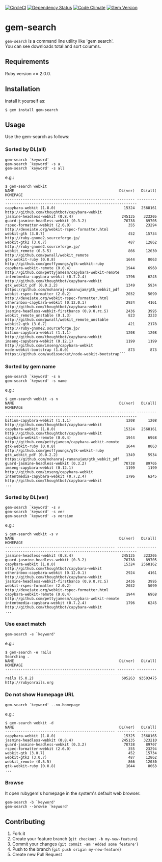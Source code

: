 [![CircleCI](https://img.shields.io/circleci/project/rochefort/gem-search.svg?style=flat)](https://circleci.com/gh/rochefort/gem-search)
[![Dependency Status](http://img.shields.io/gemnasium/rochefort/gem-search.svg?style=flat)](https://gemnasium.com/rochefort/gem-search)
[![Code Climate](http://img.shields.io/codeclimate/github/rochefort/gem-search.svg?style=flat)](https://codeclimate.com/github/rochefort/gem-search)
[![Gem Version](http://img.shields.io/gem/v/gem-search.svg?style=flat)](http://badge.fury.io/rb/gem-search)

# gem-search

`gem-search` is a command line utility like 'gem search'.  
You can see downloads total and sort columns.  

## Requirements

Ruby version >= 2.0.0.

## Installation

install it yourself as:

    $ gem install gem-search

## Usage

Use the gem-search as follows:


### Sorted by DL(all)

	gem-search `keyword'
	gem-search `keyword' -s a
	gem-search `keyword' -s all

e.g.:

```
$ gem-search webkit
NAME                                                DL(ver)   DL(all) HOMEPAGE
-------------------------------------------------- -------- --------- ------------------------------------------------------------
capybara-webkit (1.8.0)                               15324   2568161 http://github.com/thoughtbot/capybara-webkit
jasmine-headless-webkit (0.8.4)                      245135    323205
guard-jasmine-headless-webkit (0.3.2)                 70738     89705
rspec-formatter-webkit (2.6.0)                          355     23294 http://deveiate.org/webkit-rspec-formatter.html
webkit-gtk (3.0.7)                                      452     15734 http://ruby-gnome2.sourceforge.jp/
webkit-gtk2 (3.0.7)                                     487     12862 http://ruby-gnome2.sourceforge.jp/
webkit_remote (0.5.5)                                   866     12030 http://github.com/pwnall/webkit_remote
gtk-webkit-ruby (0.0.8)                                1644      8063 http://github.com/geoffyoungs/gtk-webkit-ruby
capybara-webkit-remote (0.0.4)                         1944      6968 http://github.com/pettyjamesm/capybara-webkit-remote
intentmedia-capybara-webkit (0.7.2.4)                  1796      6245 http://github.com/thoughtbot/capybara-webkit
gtk_webkit_pdf (0.0.2.2)                               1349      5934 https://github.com/mohanraj-ramanujam/gtk_webkit_pdf
webkit-rspec-formatter (2.0.2)                         2032      5099 http://deveiate.org/webkit-rspec-formatter.html
otherinbox-capybara-webkit (0.12.0.1)                  2924      4161 http://github.com/thoughtbot/capybara-webkit
jasmine-headless-webkit-firstbanco (0.9.0.rc.5)        2436      3995
webkit_remote_unstable (0.1.3)                          823      3233 http://github.com/pwnall/webkit_remote_unstable
webkit2-gtk (3.0.7)                                     421      2178 http://ruby-gnome2.sourceforge.jp/
bitium-capybara-webkit (1.1.1)                         1208      1208 http://github.com/thoughtbot/capybara-webkit
imseng-capybara-webkit (0.12.1)                        1199      1199 http://github.com/imseng/capybara-webkit
node-webkit-bootstrap (1.0.0)                           873       873 https://github.com/audiosocket/node-webkit-bootstrap```
```

### Sorted by gem name

	gem-search `keyword' -s n
	gem-search `keyword' -s name

e.g.:

```
$ gem-search webkit -s n
NAME                                                DL(ver)   DL(all) HOMEPAGE
-------------------------------------------------- -------- --------- ------------------------------------------------------------
bitium-capybara-webkit (1.1.1)                         1208      1208 http://github.com/thoughtbot/capybara-webkit
capybara-webkit (1.8.0)                               15324   2568161 http://github.com/thoughtbot/capybara-webkit
capybara-webkit-remote (0.0.4)                         1944      6968 http://github.com/pettyjamesm/capybara-webkit-remote
gtk-webkit-ruby (0.0.8)                                1644      8063 http://github.com/geoffyoungs/gtk-webkit-ruby
gtk_webkit_pdf (0.0.2.2)                               1349      5934 https://github.com/mohanraj-ramanujam/gtk_webkit_pdf
guard-jasmine-headless-webkit (0.3.2)                 70738     89705
imseng-capybara-webkit (0.12.1)                        1199      1199 http://github.com/imseng/capybara-webkit
intentmedia-capybara-webkit (0.7.2.4)                  1796      6245 http://github.com/thoughtbot/capybara-webkit
...
```

### Sorted by DL(ver)

	gem-search `keyword' -s v
	gem-search `keyword' -s ver
	gem-search `keyword' -s version

e.g.:

```
$ gem-search webkit -s v
NAME                                                DL(ver)   DL(all) HOMEPAGE
-------------------------------------------------- -------- --------- ------------------------------------------------------------
jasmine-headless-webkit (0.8.4)                      245135    323205
guard-jasmine-headless-webkit (0.3.2)                 70738     89705
capybara-webkit (1.8.0)                               15324   2568162 http://github.com/thoughtbot/capybara-webkit
otherinbox-capybara-webkit (0.12.0.1)                  2924      4161 http://github.com/thoughtbot/capybara-webkit
jasmine-headless-webkit-firstbanco (0.9.0.rc.5)        2436      3995
webkit-rspec-formatter (2.0.2)                         2032      5099 http://deveiate.org/webkit-rspec-formatter.html
capybara-webkit-remote (0.0.4)                         1944      6968 http://github.com/pettyjamesm/capybara-webkit-remote
intentmedia-capybara-webkit (0.7.2.4)                  1796      6245 http://github.com/thoughtbot/capybara-webkit
...
```

### Use exact match

	gem-search -e `keyword'

e.g.:
```
$ gem-search -e rails
Searching .
NAME                                                DL(ver)   DL(all) HOMEPAGE
-------------------------------------------------- -------- --------- ------------------------------------------------------------
rails (5.0.2)                                        605263  93503475 http://rubyonrails.org
```


### Do not show Homepage URL
	gem-search `keyword' --no-homepage

e.g.:
```
$ gem-search webkit -d
NAME                                                DL(ver)   DL(all)
-------------------------------------------------- -------- ---------
capybara-webkit (1.8.0)                               15325   2568165
jasmine-headless-webkit (0.8.4)                      245135    323210
guard-jasmine-headless-webkit (0.3.2)                 70738     89707
rspec-formatter-webkit (2.6.0)                          355     23294
webkit-gtk (3.0.7)                                      452     15734
webkit-gtk2 (3.0.7)                                     487     12862
webkit_remote (0.5.5)                                   866     12030
gtk-webkit-ruby (0.0.8)                                1644      8063
...
```

### Browse
It open rubygem's homepage in the system's default web browser.

    gem-search -b `keyword'
    gem-search --browse `keyword'


## Contributing

1. Fork it
2. Create your feature branch (`git checkout -b my-new-feature`)
3. Commit your changes (`git commit -am 'Added some feature'`)
4. Push to the branch (`git push origin my-new-feature`)
5. Create new Pull Request
